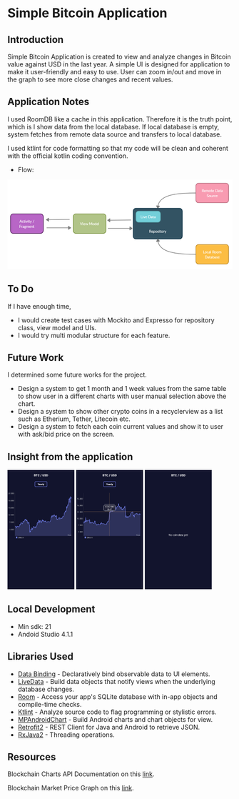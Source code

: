 # Simple Bitcoin Application
## Introduction
Simple Bitcoin Application is created to view and analyze changes in Bitcoin value against USD in the last year. A simple UI is designed for application to make it user-friendly and easy to use. User can zoom in/out and move in the graph to see more close changes and recent values. 

## Application Notes
I used RoomDB like a cache in this application. Therefore it is the truth point, which is I show data from the local database. If local database is empty, system fetches from remote data source and transfers to local database.

I used ktlint for code formatting so that my code will be clean and coherent with the official kotlin coding convention.

* Flow:
<p float="left">
  <img src="https://github.com/yilmazvolkan/simpleBitcoinApp/blob/ui-updates/screenshots/flow.png" height="200">
</p>

## To Do
If I have enough time,

* I would create test cases with Mockito and Expresso for repository class, view model and UIs.
* I would try multi modular structure for each feature.

## Future Work
I determined some future works for the project.

* Design a system to get 1 month and 1 week values from the same table to show user in a different charts with user manual selection above the chart.
* Design a system to show other crypto coins in a recyclerview as a list such as Etherium, Tether, Litecoin etc.
* Design a system to fetch each coin current values and show it to user with ask/bid price on the screen.


## Insight from the application
<p float="left">
  <img src="https://github.com/yilmazvolkan/simpleBitcoinApp/blob/ui-updates/screenshots/data_loaded_state.png" width="150">
  <img src="https://github.com/yilmazvolkan/simpleBitcoinApp/blob/ui-updates/screenshots/zoom_in_state.png" width="150">
  <img src="https://github.com/yilmazvolkan/simpleBitcoinApp/blob/ui-updates/screenshots/error_state.png" width="150">
</p>

## Local Development

* Min sdk: 21
* Andoid Studio 4.1.1


## Libraries Used

  * [Data Binding][0] - Declaratively bind observable data to UI elements.
  * [LiveData][1] - Build data objects that notify views when the underlying database changes.
  * [Room][2] - Access your app's SQLite database with in-app objects and compile-time checks.
  * [Ktlint][3] - Analyze source code to flag programming or stylistic errors.
  * [MPAndroidChart][4] - Build Android charts and chart objects for view.
  * [Retrofit2][5] - REST Client for Java and Android to retrieve JSON.
  * [RxJava2][6] - Threading operations.

[0]: https://developer.android.com/topic/libraries/data-binding/
[1]: https://developer.android.com/topic/libraries/architecture/livedata
[2]: https://developer.android.com/topic/libraries/architecture/room
[3]: https://ktlint.github.io
[4]: https://github.com/PhilJay/MPAndroidChart
[5]: https://square.github.io/retrofit/
[6]: https://github.com/ReactiveX/RxAndroid

## Resources
Blockchain Charts API Documentation on this [link](https://blockchain.info/api/charts_api).

Blockchain Market Price Graph on this [link](https://api.blockchain.info/charts/market-price).
